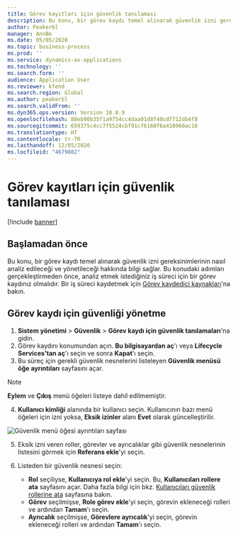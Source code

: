 ```yaml
---
title: Görev kayıtları için güvenlik tanılaması
description: Bu konu, bir görev kaydı temel alınarak güvenlik izni gereksinimlerinin nasıl analiz edileceği ve yönetileceği hakkında bilgi sağlar.
author: Peakerbl
manager: AnnBe
ms.date: 05/05/2020
ms.topic: business-process
ms.prod: ''
ms.service: dynamics-ax-applications
ms.technology: ''
ms.search.form: ''
audience: Application User
ms.reviewer: kfend
ms.search.region: Global
ms.author: peakerbl
ms.search.validFrom: ''
ms.dyn365.ops.version: Version 10.0.9
ms.openlocfilehash: 88eb90b35f1a9754cc4daa01d8f40cdf712db4f8
ms.sourcegitcommit: 659375c4cc7f5524cbf91cf6160f6a410960ac16
ms.translationtype: HT
ms.contentlocale: tr-TR
ms.lasthandoff: 12/05/2020
ms.locfileid: "4679802"
---
```

# <a name="security-diagnostics-for-task-recordings"></a>Görev kayıtları için güvenlik tanılaması

[!include [banner](../../includes/banner.md)]

## <a name="before-you-begin"></a>Başlamadan önce

Bu konu, bir görev kaydı temel alınarak güvenlik izni gereksinimlerinin nasıl analiz edileceği ve yönetileceği hakkında bilgi sağlar. Bu konudaki adımları gerçekleştirmeden önce, analiz etmek istediğiniz iş süreci için bir görev kaydınız olmalıdır. Bir iş süreci kaydetmek için [Görev kaydedici kaynakları](../../user-interface/task-recorder.md)'na bakın. 

## <a name="manage-security-for-a-task-recording"></a>Görev kaydı için güvenliği yönetme

1. **Sistem yönetimi** > **Güvenlik** > **Görev kaydı için güvenlik tanılamaları**'na gidin.
2. Görev kaydını konumundan açın. **Bu bilgisayardan aç**'ı veya **Lifecycle Services'tan aç**'ı seçin ve sonra **Kapat**'ı seçin.
3. Bu süreç için gerekli güvenlik nesnelerini listeleyen **Güvenlik menüsü öğe ayrıntıları** sayfasını açar.

 > [!NOTE]
 > **Eylem** ve **Çıkış** menü öğeleri listeye dahil edilmemiştir.

4. **Kullanıcı kimliği** alanında bir kullanıcı seçin. Kullanıcının bazı menü öğeleri için izni yoksa, **Eksik izinler** alanı **Evet** olarak güncelleştirilir.
  
  ![Güvenlik menü öğesi ayrıntıları sayfası](../media/Security-Menu-Item-Details.png)

5. Eksik izni veren roller, görevler ve ayrıcalıklar gibi güvenlik nesnelerinin listesini görmek için **Referans ekle**'yi seçin.
6. Listeden bir güvenlik nesnesi seçin:

    - **Rol** seçiliyse, **Kullanıcıya rol ekle**'yi seçin. Bu, **Kullanıcıları rollere ata** sayfasını açar. Daha fazla bilgi için bkz. [Kullanıcıları güvenlik rollerine ata](assign-users-security-roles.md) sayfasına bakın.
    - **Görev** seçilmişse, **Role görev ekle**'yi seçin, görevin ekleneceği rolleri ve ardından **Tamam**'ı seçin.
    - **Ayrıcalık** seçilmişse, **Görevlere ayrıcalık**'yi seçin, görevin ekleneceği rolleri ve ardından **Tamam**'ı seçin.
